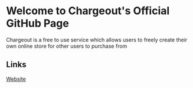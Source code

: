 # Welcome to Chargeout's Official GitHub Page
Chargeout is a free to use service which allows users to freely create their own online store for other users to purchase from

## Links
[Website](https://chargeout.io)

